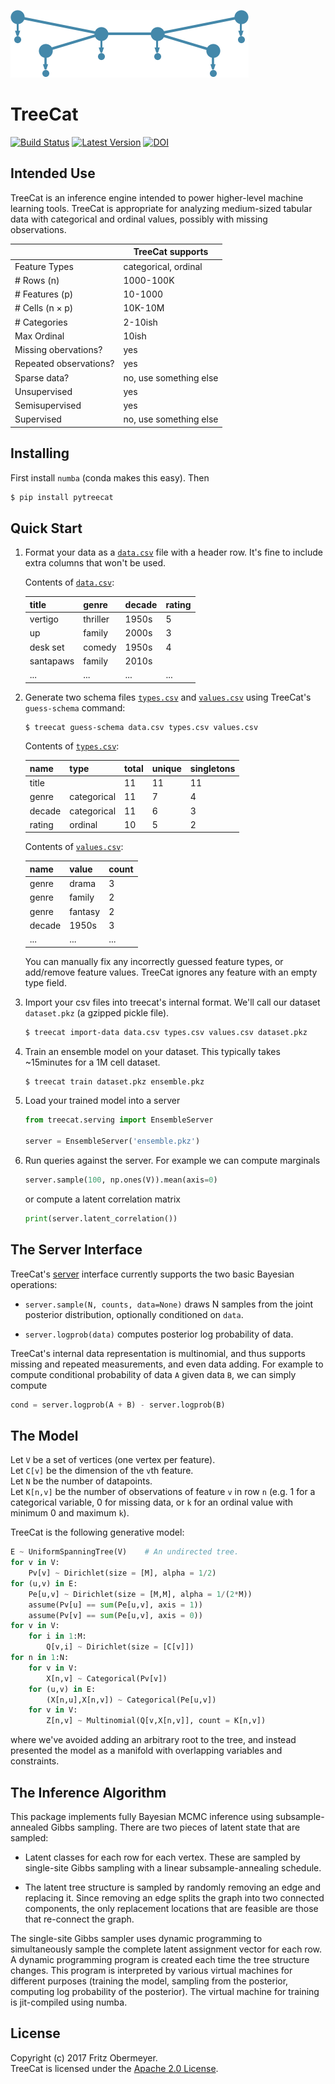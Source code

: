 ![A Bayesian latent tree model](doc/cartoon.png)

# TreeCat

[![Build Status](https://travis-ci.org/posterior/treecat.svg?branch=master)](https://travis-ci.org/posterior/treecat)
[![Latest Version](https://badge.fury.io/py/pytreecat.svg)](https://pypi.python.org/pypi/pytreecat)
[![DOI](https://zenodo.org/badge/93913649.svg)](https://zenodo.org/badge/latestdoi/93913649)

## Intended Use

TreeCat is an inference engine intended to power higher-level machine learning tools.
TreeCat is appropriate for analyzing medium-sized tabular data with
categorical and ordinal values, possibly with missing observations.

|                        | TreeCat supports       |
| ---------------------- | ---------------------- |
| Feature Types          | categorical, ordinal   |
| # Rows (n)             | 1000-100K              |
| # Features (p)         | 10-1000                |
| # Cells (n &times; p)  | 10K-10M                |
| # Categories           | 2-10ish                |
| Max Ordinal            | 10ish                  |
| Missing obervations?   | yes                    |
| Repeated observations? | yes                    |
| Sparse data?           | no, use something else |
| Unsupervised           | yes                    |
| Semisupervised         | yes                    |
| Supervised             | no, use something else |

## Installing

First install `numba` (conda makes this easy). Then

```sh
$ pip install pytreecat
```

## Quick Start

1.  Format your data as a [`data.csv`](treecat/testdata/tiny_data.csv)
    file with a header row.
    It's fine to include extra columns that won't be used.

    Contents of [`data.csv`](treecat/testdata/tiny_data.csv):

    | title     | genre    | decade | rating |
    | --------- | -------- | ------ | ------ |
    | vertigo   | thriller | 1950s  | 5      |
    | up        | family   | 2000s  | 3      |
    | desk set  | comedy   | 1950s  | 4      |
    | santapaws | family   | 2010s  |        |
    | ...       | ...      | ...    | ...    |

2.  Generate two schema files
    [`types.csv`](treecat/testdata/tiny_types.csv) and
    [`values.csv`](treecat/testdata/tiny_values.csv)
    using TreeCat's `guess-schema` command:

    ```sh
    $ treecat guess-schema data.csv types.csv values.csv
    ```

    Contents of [`types.csv`](treecat/testdata/tiny_types.csv):

    | name   | type        | total | unique | singletons |
    | ------ | ----------- | ----- | ------ | ---------- |
    | title  |             |    11 |     11 |         11 |
    | genre  | categorical |    11 |      7 |          4 |
    | decade | categorical |    11 |      6 |          3 |
    | rating | ordinal     |    10 |      5 |          2 |

    Contents of [`values.csv`](treecat/testdata/tiny_values.csv):

    | name   | value    | count |
    | ------ | -------- | ----- |
    | genre  | drama    |     3 |
    | genre  | family   |     2 |
    | genre  | fantasy  |     2 |
    | decade | 1950s    |     3 |
    | ...    | ...      |   ... |
    
    You can manually fix any incorrectly guessed feature types,
    or add/remove feature values.
    TreeCat ignores any feature with an empty type field.

3.  Import your csv files into treecat's internal format.
    We'll call our dataset `dataset.pkz` (a gzipped pickle file).

    ```sh
    $ treecat import-data data.csv types.csv values.csv dataset.pkz
    ```

4.  Train an ensemble model on your dataset.
    This typically takes ~15minutes for a 1M cell dataset.

    ```sh
    $ treecat train dataset.pkz ensemble.pkz
    ```

5.  Load your trained model into a server

    ```python
    from treecat.serving import EnsembleServer

    server = EnsembleServer('ensemble.pkz')
    ```

6.  Run queries against the server.
    For example we can compute marginals
    ```python
    server.sample(100, np.ones(V)).mean(axis=0)
    ```
    or compute a latent correlation matrix
    ```python
    print(server.latent_correlation())
    ```
    
## The Server Interface

TreeCat's
[server](https://github.com/fritzo/treecat/blob/master/treecat/serving.py)
interface currently supports the two basic Bayesian operations:

- `server.sample(N, counts, data=None)`
  draws N samples from the joint posterior distribution, optionally conditioned on `data`.
  
- `server.logprob(data)` computes posterior log probability of data.

TreeCat's internal data representation is multinomial, and thus supports missing and repeated measurements, and even data adding. For example to compute conditional probability of data `A` given data `B`, we can simply compute

```py
cond = server.logprob(A + B) - server.logprob(B)
```

## The Model

Let `V` be a set of vertices (one vertex per feature).<br />
Let `C[v]` be the dimension of the `v`th feature.<br />
Let `N` be the number of datapoints.<br />
Let `K[n,v]` be the number of observations of feature `v` in row `n`
(e.g. 1 for a categorical variable, 0 for missing data, or
`k` for an ordinal value with minimum 0 and maximum `k`).

TreeCat is the following generative model:
```python
E ~ UniformSpanningTree(V)    # An undirected tree.
for v in V:
    Pv[v] ~ Dirichlet(size = [M], alpha = 1/2)
for (u,v) in E:
    Pe[u,v] ~ Dirichlet(size = [M,M], alpha = 1/(2*M))
    assume(Pv[u] == sum(Pe[u,v], axis = 1))
    assume(Pv[v] == sum(Pe[u,v], axis = 0))
for v in V:
    for i in 1:M:
        Q[v,i] ~ Dirichlet(size = [C[v]])
for n in 1:N:
    for v in V:
        X[n,v] ~ Categorical(Pv[v])
    for (u,v) in E:
        (X[n,u],X[n,v]) ~ Categorical(Pe[u,v])
    for v in V:
        Z[n,v] ~ Multinomial(Q[v,X[n,v]], count = K[n,v])
```
where we've avoided adding an arbitrary root to the tree, and instead presented
the model as a manifold with overlapping variables and constraints.

## The Inference Algorithm

This package implements fully Bayesian MCMC inference using subsample-annealed
Gibbs sampling. There are two pieces of latent state that are sampled:

- Latent classes for each row for each vertex.
  These are sampled by single-site Gibbs sampling with a linear
  subsample-annealing schedule.

- The latent tree structure is sampled by randomly removing an edge
  and replacing it. Since removing an edge splits the graph into two
  connected components, the only replacement locations that are feasible
  are those that re-connect the graph.

The single-site Gibbs sampler uses dynamic programming to simultaneously sample
the complete latent assignment vector for each row. A dynamic programming
program is created each time the tree structure changes. This program is
interpreted by various virtual machines for different purposes (training the
model, sampling from the posterior, computing log probability of the posterior).
The virtual machine for training is jit-compiled using numba.

## License

Copyright (c) 2017 Fritz Obermeyer. <br />
TreeCat is licensed under the [Apache 2.0 License](/LICENSE).
